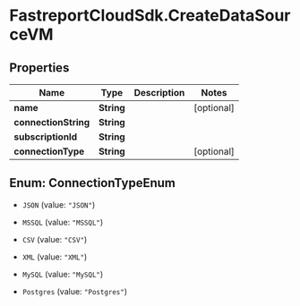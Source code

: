 # FastreportCloudSdk.CreateDataSourceVM

## Properties

Name | Type | Description | Notes
------------ | ------------- | ------------- | -------------
**name** | **String** |  | [optional] 
**connectionString** | **String** |  | 
**subscriptionId** | **String** |  | 
**connectionType** | **String** |  | [optional] 



## Enum: ConnectionTypeEnum


* `JSON` (value: `"JSON"`)

* `MSSQL` (value: `"MSSQL"`)

* `CSV` (value: `"CSV"`)

* `XML` (value: `"XML"`)

* `MySQL` (value: `"MySQL"`)

* `Postgres` (value: `"Postgres"`)




